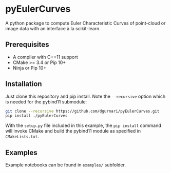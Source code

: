 # pyEulerCurves  
A python package to compute Euler Characteristic Curves of point-cloud or image data with an interface à la scikit-learn. 

## Prerequisites

* A compiler with C++11 support
* CMake >= 3.4 or Pip 10+
* Ninja or Pip 10+

## Installation

Just clone this repository and pip install. Note the `--recursive` option which is
needed for the pybind11 submodule:

```bash
git clone --recursive https://github.com/dgurnari/pyEulerCurves.git
pip install ./pyEulerCurves
```

With the `setup.py` file included in this example, the `pip install` command will
invoke CMake and build the pybind11 module as specified in `CMakeLists.txt`.


## Examples
Example notebooks can be found in `examples/` subfolder.
